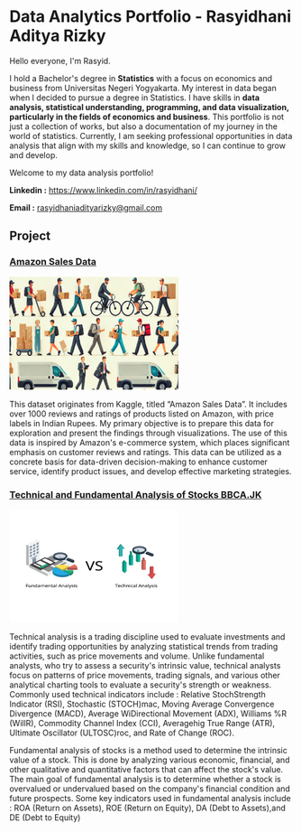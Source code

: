 # Data Analytics Portfolio - Rasyidhani Aditya Rizky

Hello everyone, I'm Rasyid.

I hold a Bachelor's degree in **Statistics** with a focus on economics and business from Universitas Negeri Yogyakarta. My interest in data began when I decided to pursue a degree in Statistics. I have skills in **data analysis, statistical understanding, programming, and data visualization, particularly in the fields of economics and business**.
This portfolio is not just a collection of works, but also a documentation of my journey in the world of statistics. Currently, I am seeking professional opportunities in data analysis that align with my skills and knowledge, so I can continue to grow and develop.

Welcome to my data analysis portfolio!

**Linkedin :** https://www.linkedin.com/in/rasyidhani/

**Email :** rasyidhaniadityarizky@gmail.com

## Project

### [Amazon Sales Data](https://github.com/Rasyidhan/github.com-Portofolio/blob/main/Amazon%20Sales/Amazon_Sales_Data.ipynb)

<img src="https://github.com/Rasyidhan/github.com-Portofolio/blob/main/Amazon%20Sales/orang%20mengantar%20paket.png" width="300" height="200">

  This dataset originates from Kaggle, titled “Amazon Sales Data”. It includes over 1000 reviews and ratings of products listed on Amazon, with price labels in Indian Rupees. My primary objective is to prepare this data for exploration and present the findings through visualizations. The use of this data is inspired by Amazon's e-commerce system, which places significant emphasis on customer reviews and ratings. This data can be utilized as a concrete basis for data-driven decision-making to enhance customer service, identify product issues, and develop effective marketing strategies.


  ### [Technical and Fundamental Analysis of Stocks BBCA.JK](https://github.com/Rasyidhan/github.com-Portofolio/blob/73f0629cf70eff50b020b52b325d3a1d07f9624f/Stock%20Analysis/Technical_and_Fundamental_Analysis_of_stocks_BBCA.ipynb)

  <img src="https://github.com/Rasyidhan/github.com-Portofolio/blob/73f0629cf70eff50b020b52b325d3a1d07f9624f/Stock%20Analysis/Analisis%20Teknikal%20Atau%20Fundamental.jpg" width="300" height="200">
  
Technical analysis is a trading discipline used to evaluate investments and identify trading opportunities by analyzing statistical trends from trading activities, such as price movements and volume. Unlike fundamental analysts, who try to assess a security's intrinsic value, technical analysts focus on patterns of price movements, trading signals, and various other analytical charting tools to evaluate a security's strength or weakness. Commonly used technical indicators include : Relative StochStrength Indicator (RSI), Stochastic (STOCH)mac, Moving Average Convergence Divergence (MACD), Average WiDirectional Movement (ADX), Williams %R (WillR), Commodity Channel Index (CCI), Averagehig True Range (ATR), Ultimate Oscillator (ULTOSC)roc, and Rate of Change (ROC).

Fundamental analysis of stocks is a method used to determine the intrinsic value of a stock. This is done by analyzing various economic, financial, and other qualitative and quantitative factors that can affect the stock's value. The main goal of fundamental analysis is to determine whether a stock is overvalued or undervalued based on the company's financial condition and future prospects. Some key indicators used in fundamental analysis include : ROA (Return on Assets), ROE (Return on Equity), DA (Debt to Assets),and DE (Debt to Equity)
